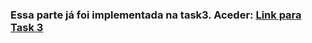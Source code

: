 ### Essa parte já foi implementada na task3. Aceder: [Link para Task 3](front-end/front-end-services/task3.md)
